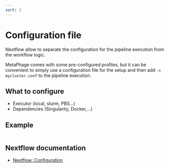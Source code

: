 ```yaml
---
sort: 2
---
```


# Configuration file

Nextflow allow to separate the configuration for the pipeline execution
from the workflow logic.

MetaPhage comes with some pre-configured profiles, but it can be convenient
to simply use a configuration file for the setup and then add `-c mycluster.conf` to
the pipeline execution.

## What to configure

* Executor (local, slurm, PBS...)
* Dependencies (Singularity, Docker,...)

## Example

```nextflow
```

## Nextflow documentation

* [Nextflow: Configuration](https://www.nextflow.io/docs/latest/config.html)
